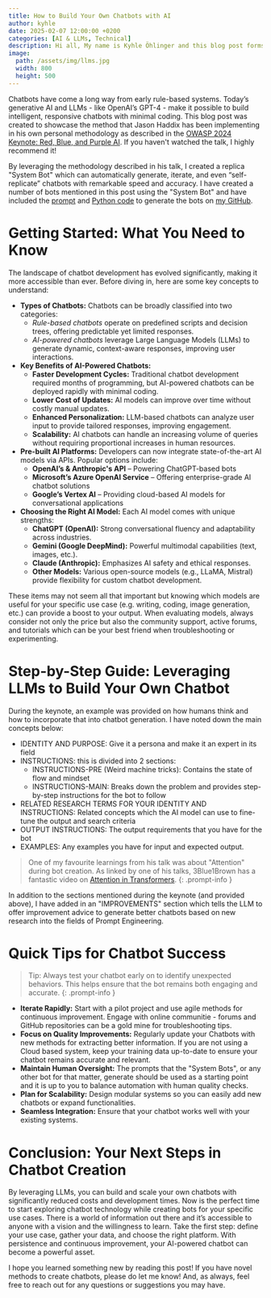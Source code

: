 ```yaml
---
title: How to Build Your Own Chatbots with AI
author: kyhle
date: 2025-02-07 12:00:00 +0200
categories: [AI & LLMs, Technical]
description: Hi all, My name is Kyhle Öhlinger and this blog post forms part of my personal blog. If you enjoy any of the posts, feel free to reach out and let me know :) 
image:
  path: /assets/img/llms.jpg
  width: 800
  height: 500
--- 
```


Chatbots have come a long way from early rule-based systems. Today’s generative AI and LLMs - like OpenAI’s GPT-4 - make it possible to build intelligent, responsive chatbots with minimal coding. This blog post was created to showcase the method that Jason Haddix has been implementing in his own personal methodology as described in the  [OWASP 2024 Keynote: Red, Blue, and Purple AI](https://www.youtube.com/watch?v=XHeTn7uWVQM). If you haven't watched the talk, I highly recommend it!  

By leveraging the methodology described in his talk, I created a replica "System Bot" which can automatically generate, iterate, and even “self-replicate” chatbots with remarkable speed and accuracy. I have created a number of bots mentioned in this post using the "System Bot" and have included the [prompt](https://github.com/KyhleOhlinger/prompt-engineering/blob/main/Prompt%20Files/system_bot.md) and [Python code](https://github.com/KyhleOhlinger/prompt-engineering/blob/main/Python%20Scripts/vertex_ai_runner.py) to generate the bots on [my GitHub](https://github.com/KyhleOhlinger). 


# Getting Started: What You Need to Know
The landscape of chatbot development has evolved significantly, making it more accessible than ever. Before diving in, here are some key concepts to understand:
- **Types of Chatbots:** Chatbots can be broadly classified into two categories:
    - _Rule-based chatbots_ operate on predefined scripts and decision trees, offering predictable yet limited responses.
    - _AI-powered chatbots_ leverage Large Language Models (LLMs) to generate dynamic, context-aware responses, improving user interactions.
- **Key Benefits of AI-Powered Chatbots:**
    - **Faster Development Cycles:** Traditional chatbot development required months of programming, but AI-powered chatbots can be deployed rapidly with minimal coding.
    - **Lower Cost of Updates:** AI models can improve over time without costly manual updates.
    - **Enhanced Personalization:** LLM-based chatbots can analyze user input to provide tailored responses, improving engagement.
    - **Scalability:** AI chatbots can handle an increasing volume of queries without requiring proportional increases in human resources.
- **Pre-built AI Platforms:** Developers can now integrate state-of-the-art AI models via APIs. Popular options include:
    - **OpenAI’s & Anthropic's API** – Powering ChatGPT-based bots
    - **Microsoft’s Azure OpenAI Service** – Offering enterprise-grade AI chatbot solutions
    - **Google’s Vertex AI** – Providing cloud-based AI models for conversational applications
- **Choosing the Right AI Model:** Each AI model comes with unique strengths:
    - **ChatGPT (OpenAI):** Strong conversational fluency and adaptability across industries.
    - **Gemini (Google DeepMind):** Powerful multimodal capabilities (text, images, etc.).
    - **Claude (Anthropic):** Emphasizes AI safety and ethical responses.
    - **Other Models:** Various open-source models (e.g., LLaMA, Mistral) provide flexibility for custom chatbot development.

These items may not seem all that important but knowing which models are useful for your specific use case (e.g. writing, coding, image generation, etc.) can provide a  boost to your output. When evaluating models, always consider not only the price but also the community support, active forums, and tutorials which can be your best friend when troubleshooting or experimenting.

# Step-by-Step Guide: Leveraging LLMs to Build Your Own Chatbot
During the keynote, an example was provided on how humans think and how to incorporate that into chatbot generation. I have noted down the main concepts below: 

- IDENTITY AND PURPOSE: Give it a persona and make it an expert in its field
- INSTRUCTIONS: this is divided into 2 sections:
  - INSTRUCTIONS-PRE (Weird machine tricks): Contains the state of flow and mindset
  - INSTRUCTIONS-MAIN: Breaks down the problem and provides step-by-step instructions for the bot to follow
- RELATED RESEARCH TERMS FOR YOUR IDENTITY AND INSTRUCTIONS: Related concepts which the AI model can use to fine-tune the output and search criteria
- OUTPUT INSTRUCTIONS: The output requirements that you have for the bot
- EXAMPLES: Any examples you have for input and expected output. 

> One of my favourite learnings from his talk was about "Attention" during bot creation. As linked by one of his talks, 3Blue1Brown has a fantastic video on [Attention in Transformers](https://www.youtube.com/watch?v=eMlx5fFNoYc&ab_channel=3Blue1Brown).
{: .prompt-info }

In addition to the sections mentioned during the keynote (and provided above), I have added in an "IMPROVEMENTS" section which tells the LLM to offer improvement advice to generate better chatbots based on new research into the fields of Prompt Engineering. 

# Quick Tips for Chatbot Success
> Tip: Always test your chatbot early on to identify unexpected behaviors. This helps ensure that the bot remains both engaging and accurate.
{: .prompt-info }
- **Iterate Rapidly:** Start with a pilot project and use agile methods for continuous improvement. Engage with online communitie - forums and GitHub repositories can be a gold mine for troubleshooting tips.
- **Focus on Quality Improvements:** Regularly update your Chatbots with new methods for extracting better information. If you are not using a Cloud based system, keep your training data up-to-date to ensure your chatbot remains accurate and relevant.
- **Maintain Human Oversight:** The prompts that the "System Bots", or any other bot for that matter, generate should be used as a starting point and it is up to you to balance automation with human quality checks.
- **Plan for Scalability:** Design modular systems so you can easily add new chatbots or expand functionalities.
- **Seamless Integration:** Ensure that your chatbot works well with your existing systems.

# Conclusion: Your Next Steps in Chatbot Creation
By leveraging LLMs, you can build and scale your own chatbots with significantly reduced costs and development times. Now is the perfect time to start exploring chatbot technology while creating bots for your specific use cases. There is a world of information out there and it’s accessible to anyone with a vision and the willingness to learn. Take the first step: define your use case, gather your data, and choose the right platform. With persistence and continuous improvement, your AI-powered chatbot can become a powerful asset.

I hope you learned something new by reading this post! If you have novel methods to create chatbots, please do let me know! And, as always, feel free to reach out for any questions or suggestions you may have.